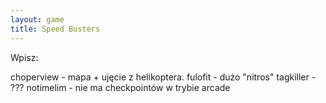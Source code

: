 ```yaml
---
layout: game
title: Speed Busters
---
```


Wpisz:

choperview  	- mapa + ujęcie z helikoptera.
fulofit     		- dużo "nitros"
tagkiller   		- ???
notimelim		- nie ma checkpointów w trybie arcade
